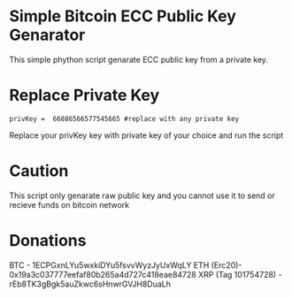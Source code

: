 # Simple Bitcoin ECC Public Key Genarator
This simple phython script genarate ECC public key from
a private key.

# Replace Private Key
```
privKey =  66886566577545665 #replace with any private key
```
Replace your privKey key with private key of your choice and run the script
# Caution
<p>This script only genarate raw public key and you cannot use it to send or recieve funds on bitcoin network</p>

# Donations 

BTC - 1ECPGxnLYu5wxkiDYu5fsvvWyzJyUxWqLY
ETH (Erc20)- 0x19a3c037777eefaf80b265a4d727c418eae84728
XRP (Tag 101754728) - rEb8TK3gBgk5auZkwc6sHnwrGVJH8DuaLh

